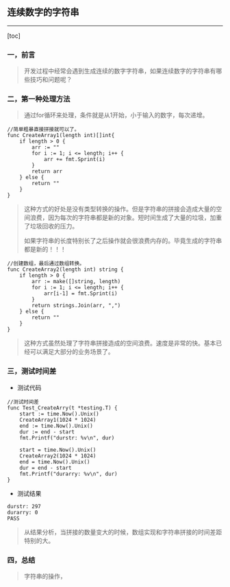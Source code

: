 ## 连续数字的字符串

---



[toc]

### 一，前言

> 开发过程中经常会遇到生成连续的数字字符串，如果连续数字的字符串有哪些技巧和问题呢？

### 二，第一种处理方法

> 通过for循环来处理，条件就是从1开始，小于输入的数字，每次递增。

```golang
//简单粗暴直接拼接就可以了。
func CreateArray1(length int)[]int{
	if length > 0 {
		arr := ""
		for i := 1; i <= length; i++ {
			arr += fmt.Sprint(i)
		}
		return arr
	} else {
		return ""
	}
}
```

> 这种方式的好处是没有类型转换的操作。但是字符串的拼接会造成大量的空间浪费，因为每次的字符串都是新的对象。短时间生成了大量的垃圾，加重了垃圾回收的压力。
>
> 如果字符串的长度特别长了之后操作就会很浪费内存的。毕竟生成的字符串都是新的！！！

```golang
//创建数组，最后通过数组转换。
func CreateArray2(length int) string {
	if length > 0 {
		arr := make([]string, length)
		for i := 1; i <= length; i++ {
			arr[i-1] = fmt.Sprint(i)
		}
		return strings.Join(arr, ",")
	} else {
		return ""
	}
}
```

> 这种方式虽然处理了字符串拼接造成的空间浪费。速度是非常的快。基本已经可以满足大部分的业务场景了。

### 三，测试时间差

- 测试代码

```golang
//测试时间差
func Test_CreateArry(t *testing.T) {
	start := time.Now().Unix()
	CreateArray1(1024 * 1024)
	end := time.Now().Unix()
	dur := end - start
	fmt.Printf("durstr: %v\n", dur)

	start = time.Now().Unix()
	CreateArray2(1024 * 1024)
	end = time.Now().Unix()
	dur = end - start
	fmt.Printf("durarry: %v\n", dur)
}
```

- 测试结果

```golang
durstr: 297
durarry: 0
PASS
```

> 从结果分析，当拼接的数量变大的时候，数组实现和字符串拼接的时间差距特别的大。

### 四，总结

> 字符串的操作，

